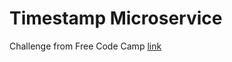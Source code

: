 # Timestamp Microservice

Challenge from Free Code Camp [link](https://timestamp-microservice-iqbal.glitch.me)
